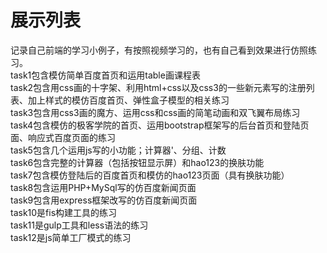 展示列表
==========
记录自己前端的学习小例子，有按照视频学习的，也有自己看到效果进行仿照练习。<br>
task1包含模仿简单百度首页和运用table画课程表<br>
task2包含用css画的十字架、利用html+css以及css3的一些新元素写的注册列表、加上样式的模仿百度首页、弹性盒子模型的相关练习<br>
task3包含用css3画的魔方、运用css和css画的简笔动画和双飞翼布局练习</br>
task4包含模仿的极客学院的首页、运用bootstrap框架写的后台首页和登陆页面、响应式百度页面的练习<br>
task5包含几个运用js写的小功能；计算器'、分组、计数<br>
task6包含完整的计算器（包括按钮显示屏）和hao123的换肤功能<br>
task7包含模仿登陆后的百度首页和模仿的hao123页面（具有换肤功能）<br>
task8包含运用PHP+MySql写的仿百度新闻页面<br>
task9包含用express框架改写的仿百度新闻页面<br>
task10是fis构建工具的练习<br>
task11是gulp工具和less语法的练习<br>
task12是js简单工厂模式的练习
